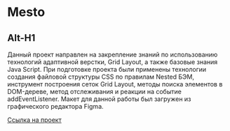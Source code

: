 # Mesto
Alt-H1
------
Данный проект направлен на закрепление знаний по использованию технологий адаптивной верстки, Grid Layout,  а также базовые знания Java Script.  При подготовке проекта были применены технологии создания файловой структуры CSS по правилам Nested БЭМ,  инструмент построения сеток Grid Layout, методы поиска элементов в DOM-дереве,  метод отслеживания и реакции на событие  addEventListener.
Макет для данной работы был загружен из графического редактора Figma.

[Ссылка на проект](https://AlexeiGolubchikov.github.io/mesto/index.html)
